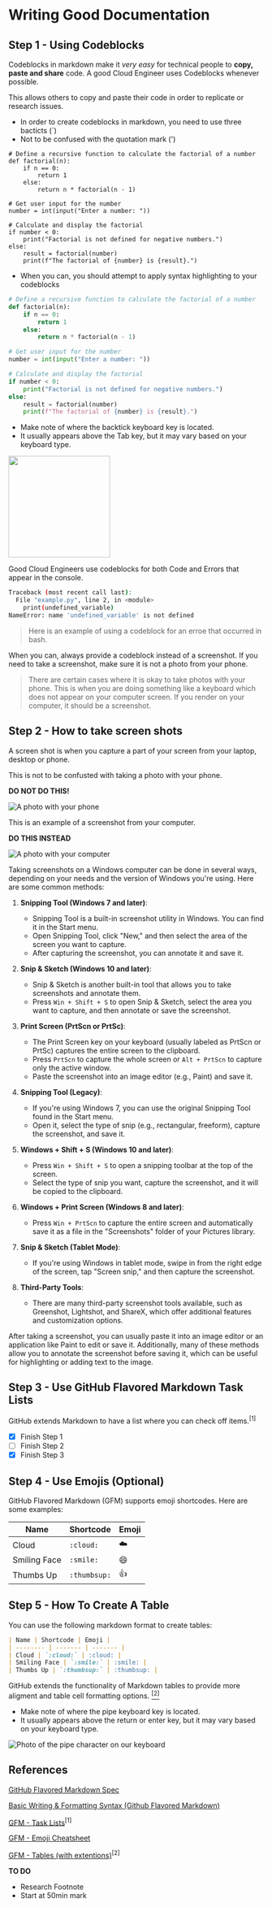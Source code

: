 # Writing Good Documentation

## Step 1 - Using Codeblocks

Codeblocks in markdown make it *very easy* for technical people to **copy, paste and share** code.
A good Cloud Engineer uses Codeblocks whenever possible.

This allows others to copy and paste their code in order  to replicate or research issues.


- In order to create codeblocks in markdown, you need to use three bacticts (`)
- Not to be confused with the quotation mark (')

```
# Define a recursive function to calculate the factorial of a number
def factorial(n):
    if n == 0:
        return 1
    else:
        return n * factorial(n - 1)

# Get user input for the number
number = int(input("Enter a number: "))

# Calculate and display the factorial
if number < 0:
    print("Factorial is not defined for negative numbers.")
else:
    result = factorial(number)
    print(f"The factorial of {number} is {result}.")
```

- When you can, you should attempt to apply syntax highlighting to your codeblocks

```python
# Define a recursive function to calculate the factorial of a number
def factorial(n):
    if n == 0:
        return 1
    else:
        return n * factorial(n - 1)

# Get user input for the number
number = int(input("Enter a number: "))

# Calculate and display the factorial
if number < 0:
    print("Factorial is not defined for negative numbers.")
else:
    result = factorial(number)
    print(f"The factorial of {number} is {result}.")

```
- Make note of where the backtick keyboard key is located.
- It usually appears above the Tab key, but it may vary based on your keyboard type.

<img width="200px" src="assets/Backtick-Image.gif" />


Good Cloud Engineers use codeblocks for both Code and Errors that appear in the console.

```bash
Traceback (most recent call last):
  File "example.py", line 2, in <module>
    print(undefined_variable)
NameError: name 'undefined_variable' is not defined
```

> Here is an example of using a codeblock for an erroe that occurred in bash.


When you can, always provide a codeblock instead of a screenshot.
If you need to take a screenshot, make sure it is not a photo from your phone.

> There are certain cases where it is okay to take photos with your phone. This is when you are doing something like a keyboard which does not appear on your computer screen. If you render on your computer, it should be a screenshot. 

## Step 2 - How to take screen shots

A screen shot is when you capture a part of your screen from your laptop, desktop or phone.

This is not to be confusted with taking a photo with your phone.

**DO NOT DO THIS!**

![A photo with your phone](assets/Phone-Photo.jpg)

This is an example of a screenshot from your computer.

**DO THIS INSTEAD**

![A photo with your computer](assets/Computer-Screenshot.png)


Taking screenshots on a Windows computer can be done in several ways, depending on your needs and the version of Windows you're using. Here are some common methods:

1. **Snipping Tool (Windows 7 and later)**:
   - Snipping Tool is a built-in screenshot utility in Windows. You can find it in the Start menu.
   - Open Snipping Tool, click "New," and then select the area of the screen you want to capture.
   - After capturing the screenshot, you can annotate it and save it.

2. **Snip & Sketch (Windows 10 and later)**:
   - Snip & Sketch is another built-in tool that allows you to take screenshots and annotate them.
   - Press `Win + Shift + S` to open Snip & Sketch, select the area you want to capture, and then annotate or save the screenshot.

3. **Print Screen (PrtScn or PrtSc)**:
   - The Print Screen key on your keyboard (usually labeled as PrtScn or PrtSc) captures the entire screen to the clipboard.
   - Press `PrtScn` to capture the whole screen or `Alt + PrtScn` to capture only the active window.
   - Paste the screenshot into an image editor (e.g., Paint) and save it.

4. **Snipping Tool (Legacy)**:
   - If you're using Windows 7, you can use the original Snipping Tool found in the Start menu.
   - Open it, select the type of snip (e.g., rectangular, freeform), capture the screenshot, and save it.

5. **Windows + Shift + S (Windows 10 and later)**:
   - Press `Win + Shift + S` to open a snipping toolbar at the top of the screen.
   - Select the type of snip you want, capture the screenshot, and it will be copied to the clipboard.

6. **Windows + Print Screen (Windows 8 and later)**:
   - Press `Win + PrtScn` to capture the entire screen and automatically save it as a file in the "Screenshots" folder of your Pictures library.

7. **Snip & Sketch (Tablet Mode)**:
   - If you're using Windows in tablet mode, swipe in from the right edge of the screen, tap "Screen snip," and then capture the screenshot.

8. **Third-Party Tools**:
   - There are many third-party screenshot tools available, such as Greenshot, Lightshot, and ShareX, which offer additional features and customization options.

After taking a screenshot, you can usually paste it into an image editor or an application like Paint to edit or save it. Additionally, many of these methods allow you to annotate the screenshot before saving it, which can be useful for highlighting or adding text to the image.


## Step 3 - Use GitHub Flavored Markdown Task Lists

GitHub extends Markdown to have a list where you can check off items.<sup>[1]</sup>

- [x] Finish Step 1
- [ ] Finish Step 2
- [x] Finish Step 3

## Step 4 - Use Emojis (Optional)

GitHub Flavored Markdown (GFM) supports emoji shortcodes.
Here are some examples:

| Name | Shortcode | Emoji |
| -------- | ------- | ------- |
| Cloud | `:cloud:` | :cloud: | 
| Smiling Face | `:smile:` | :smile: |
| Thumbs Up | `:thumbsup:` | :thumbsup: |

## Step 5 - How To Create A Table

You can use the following markdown format to create tables:

```markdown
| Name | Shortcode | Emoji |
| -------- | ------- | ------- |
| Cloud | `:cloud:` | :cloud: | 
| Smiling Face | `:smile:` | :smile: |
| Thumbs Up | `:thumbsup:` | :thumbsup: |

```
GitHub extends the functionality of Markdown tables to provide more aligment and table cell formatting options. [<sup>[2]</sup>](#references)

- Make note of where the pipe keyboard key is located.
- It usually appears above the return or enter key, but it may vary based on your keyboard type.
  
![Photo of the pipe character on our keyboard](assets/Pipe-Image.gif)


## References
[GitHub Flavored Markdown Spec](https://github.github.com/gfm/) 

[Basic Writing & Formatting Syntax (Github Flavored Markdown)](https://docs.github.com/en/get-started/writing-on-github/getting-started-with-writing-and-formatting-on-github/basic-writing-and-formatting-syntax#quoting-text)

[GFM - Task Lists](https://docs.github.com/en/get-started/writing-on-github/getting-started-with-writing-and-formatting-on-github/basic-writing-and-formatting-syntax#task-lists)<sup>[1]</sup>

[GFM - Emoji Cheatsheet](https://github.com/ikatyang/emoji-cheat-sheet)

[GFM - Tables (with extentions)](https://github.github.com/gfm/#tables-extension-)<sup>[2]</sup>




**TO DO**
- Research Footnote
- Start at 50min mark 
